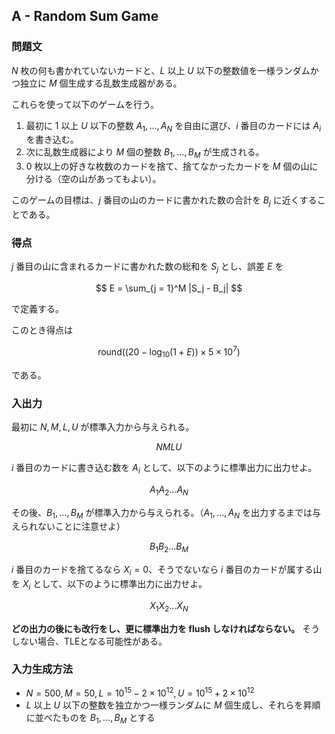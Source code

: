 ## A - Random Sum Game

### 問題文

$N$ 枚の何も書かれていないカードと、$L$ 以上 $U$ 以下の整数値を一様ランダムかつ独立に $M$ 個生成する乱数生成器がある。

これらを使って以下のゲームを行う。

1. 最初に $1$ 以上 $U$ 以下の整数 $A_1, \dots, A_N$ を自由に選び、$i$ 番目のカードには $A_i$ を書き込む。
2. 次に乱数生成器により $M$ 個の整数 $B_1, \dots, B_M$ が生成される。
3. $0$ 枚以上の好きな枚数のカードを捨て、捨てなかったカードを $M$ 個の山に分ける（空の山があってもよい）。

このゲームの目標は、$j$ 番目の山のカードに書かれた数の合計を $B_j$ に近くすることである。

### 得点

$j$ 番目の山に含まれるカードに書かれた数の総和を $S_j$ とし、誤差 $E$ を

$$
E = \sum_{j = 1}^M |S_j - B_j|
$$

で定義する。

このとき得点は

$$
\mathrm{round}((20 - \log_{10}(1 + E)) \times 5 \times 10^7)
$$

である。

### 入出力

最初に $N, M, L, U$ が標準入力から与えられる。

$$
N M L U
$$

$i$ 番目のカードに書き込む数を $A_i$ として、以下のように標準出力に出力せよ。

$$
A_1 A_2 \dots A_N
$$

その後、$B_1, \dots, B_M$ が標準入力から与えられる。（$A_1, \dots, A_N$ を出力するまでは与えられないことに注意せよ）

$$
B_1 B_2 \dots B_M
$$

$i$ 番目のカードを捨てるなら $X_i = 0$、そうでないなら $i$ 番目のカードが属する山を $X_i$ として、以下のように標準出力に出力せよ。

$$
X_1 X_2 \dots X_N
$$

**どの出力の後にも改行をし、更に標準出力を flush しなければならない。** そうしない場合、TLEとなる可能性がある。

### 入力生成方法

- $N = 500, M = 50, L = 10^{15} - 2 \times 10^{12}, U = 10^{15} + 2 \times 10^{12}$
- $L$ 以上 $U$ 以下の整数を独立かつ一様ランダムに $M$ 個生成し、それらを昇順に並べたものを $B_1, \dots, B_M$ とする